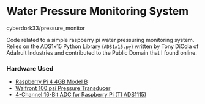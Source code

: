 # Water Pressure Monitoring System
cyberdork33/pressure_monitor

Code related to a simple raspberry pi water pressuring monitoring system. Relies on the ADS1x15 Python Library (`ADS1x15.py`) written by Tony DiCola of Adafruit Industries and contributed to the Public Domain that I found online.

### Hardware Used
* [Raspberry Pi 4 4GB Model B](https://www.raspberrypi.org/products/raspberry-pi-4-model-b/)
* [Walfront 100 psi Pressure Transducer](https://www.amazon.com/gp/product/B0748BHLQL/ref=ppx_yo_dt_b_asin_title_o02_s00?ie=UTF8&th=1)
* [4-Channel 16-Bit ADC for Raspberry Pi (TI ADS1115)](https://www.seeedstudio.com/4-Channel-16-Bit-ADC-for-Raspberry-Pi-ADS1115.html) 
